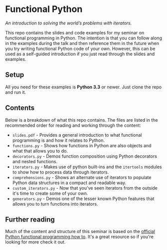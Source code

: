 # Functional Python
*An introduction to solving the world’s problems with iterators.*

This repo contains the slides and code examples for my seminar on functional programming in Python. The intention is 
that you can follow along in the examples during the talk and then reference them in the future when you try writing 
functional Python code of your own. However, this can be used as a self-guided introduction if you just read through 
the slides and examples.

## Setup
All you need for these examples is **Python 3.3** or newer. Just clone the repo and run it.

## Contents
Below is a breakdown of what this repo contains. The files are listed in the recommended order for reading and working 
through the content:
* `slides.pdf` - Provides a general introduction to what functional programming is and how it relates to Python.
* `functions.py` - Shows how functions in Python are also objects and what that allows you to do.
* `decorators.py` - Demos function composition using Python decorators and nested functions.
* `iterators.py` - Makes use of python built-ins and the `itertools` modules to show how to process data through 
iterators.
* `comprehensions.py` - Shows an alternate use of iterators to populate Python data structures in a compact and 
readable way.
* `custom_iterators.py` - Now that you've seen iterators from the outside it's time to create some of your own.
* `generators.py` - Demos one of the lesser known Python features that allows you to turn functions into iterators.

## Further reading
Much of the content and structure of this seminar is based on the 
[official Python functional programming how to](https://docs.python.org/3/howto/functional.html).
It's a great resource so if you're looking for more check it out.